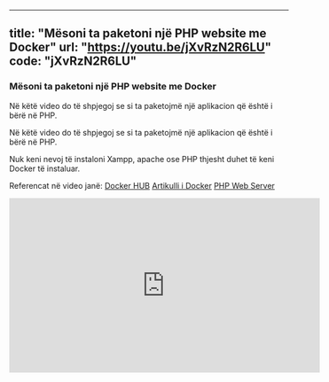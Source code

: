 
---
title:  "Mësoni ta paketoni një PHP website me Docker"
url: "https://youtu.be/jXvRzN2R6LU"
code: "jXvRzN2R6LU"
---

### Mësoni ta paketoni një PHP website me Docker
Në këtë video do të shpjegoj se si ta paketojmë një aplikacion që është i bërë në PHP.

Në këtë video do të shpjegoj se si ta paketojmë një aplikacion që është i bërë në PHP.   

Nuk keni nevoj të instaloni Xampp, apache ose PHP thjesht duhet të keni Docker të instaluar.

Referencat në video janë:
[Docker HUB](https://hub.docker.com)
[Artikulli i Docker](https://programerat.github.io/2022/01/si-te-krijoni-aplikacionin-tuaj-te-pare-me-docker)
[PHP Web Server](https://www.php.net/manual/en/features.commandline.webserver.php)


<iframe width="560" height="315" src="https://www.youtube.com/embed/jXvRzN2R6LU" title="YouTube video player" frameborder="0" allow="accelerometer; autoplay; clipboard-write; encrypted-media; gyroscope; picture-in-picture" allowfullscreen></iframe>